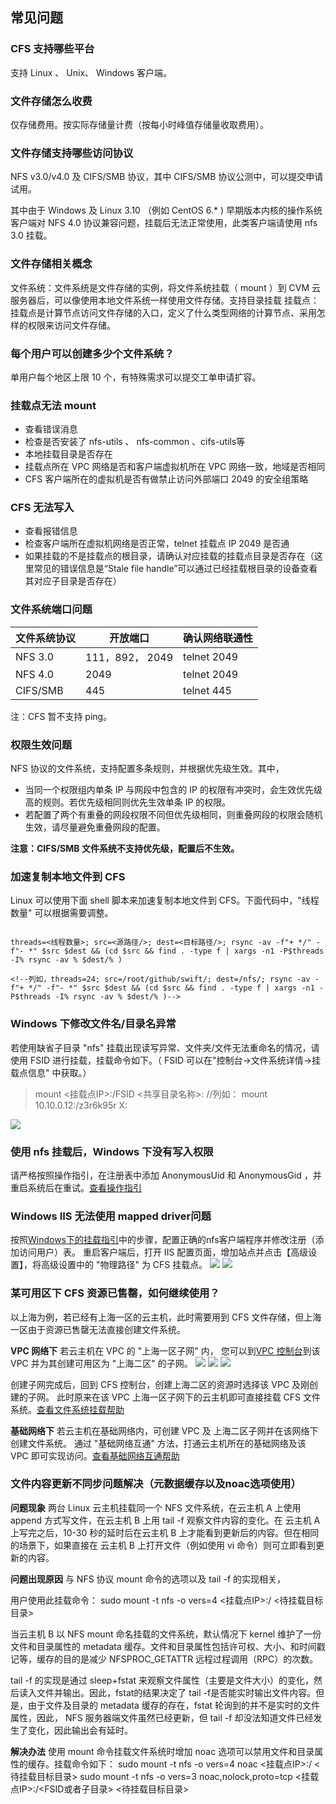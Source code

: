 ## 常见问题
### CFS 支持哪些平台
支持 Linux 、 Unix、 Windows 客户端。

### 文件存储怎么收费
仅存储费用。按实际存储量计费（按每小时峰值存储量收取费用）。

### 文件存储支持哪些访问协议
NFS v3.0/v4.0 及 CIFS/SMB 协议，其中 CIFS/SMB 协议公测中，可以提交申请试用。

其中由于 Windows 及 Linux 3.10 （例如 CentOS 6.* ) 早期版本内核的操作系统客户端对 NFS 4.0 协议兼容问题，挂载后无法正常使用，此类客户端请使用 nfs 3.0 挂载。

### 文件存储相关概念
文件系统：文件系统是文件存储的实例，将文件系统挂载（ mount ）到 CVM 云服务器后，可以像使用本地文件系统一样使用文件存储。支持目录挂载
挂载点：挂载点是计算节点访问文件存储的入口，定义了什么类型网络的计算节点、采用怎样的权限来访问文件存储。

### 每个用户可以创建多少个文件系统？
单用户每个地区上限 10 个，有特殊需求可以提交工单申请扩容。

### 挂载点无法 mount
- 查看错误消息
- 检查是否安装了 nfs-utils 、 nfs-common 、cifs-utils等
- 本地挂载目录是否存在
- 挂载点所在 VPC 网络是否和客户端虚拟机所在 VPC 网络一致，地域是否相同
- CFS 客户端所在的虚拟机是否有做禁止访问外部端口 2049 的安全组策略

### CFS 无法写入
- 查看报错信息
- 检查客户端所在虚拟机网络是否正常，telnet 挂载点 IP 2049 是否通
- 如果挂载的不是挂载点的根目录，请确认对应挂载的挂载点目录是否存在（这里常见的错误信息是“Stale file handle”可以通过已经挂载根目录的设备查看其对应子目录是否存在）

### 文件系统端口问题

文件系统协议 | 开放端口 | 确认网络联通性
------- | ------- | ---------
NFS 3.0 | 111，892， 2049 |  telnet 2049
NFS 4.0 | 2049 |  telnet 2049
CIFS/SMB | 445 |  telnet 445 

注：CFS 暂不支持 ping。

### 权限生效问题
NFS 协议的文件系统，支持配置多条规则，并根据优先级生效。其中，

- 当同一个权限组内单条 IP 与网段中包含的 IP 的权限有冲突时，会生效优先级高的规则。若优先级相同则优先生效单条 IP 的权限。
- 若配置了两个有重叠的网段权限不同但优先级相同，则重叠网段的权限会随机生效，请尽量避免重叠网段的配置。 

**注意：CIFS/SMB 文件系统不支持优先级，配置后不生效。**

### 加速复制本地文件到 CFS
Linux 可以使用下面 shell 脚本来加速复制本地文件到 CFS。下面代码中，"线程数量" 可以根据需要调整。

```

threads=<线程数量>; src=<源路径/>; dest=<目标路径/>; rsync -av -f"+ */" -f"- *" $src $dest && (cd $src && find . -type f | xargs -n1 -P$threads -I% rsync -av % $dest/% )

<!--列如，threads=24; src=/root/github/swift/; dest=/nfs/; rsync -av -f"+ */" -f"- *" $src $dest && (cd $src && find . -type f | xargs -n1 -P$threads -I% rsync -av % $dest/% )-->

```

### Windows 下修改文件名/目录名异常
若使用缺省子目录 "nfs" 挂载出现读写异常、文件夹/文件无法重命名的情况，请使用 FSID 进行挂载，挂载命令如下。（ FSID 可以在"控制台->文件系统详情->挂载点信息" 中获取。）
> mount <挂载点IP>:/FSID <共享目录名称>:
> //列如： mount 10.10.0.12:/z3r6k95r X:

![](https://mc.qcloudimg.com/static/img/a3eec1aa1a88b3a79aae4da6461b8be0/image.png)


### 使用 nfs 挂载后，Windows 下没有写入权限
请严格按照操作指引，在注册表中添加 AnonymousUid 和 AnonymousGid ，并重启系统后在重试。[查看操作指引](https://cloud.tencent.com/document/product/582/9133#.E5.9C.A8-windows-.E4.B8.8A.E4.BD.BF.E7.94.A8.E6.96.87.E4.BB.B6.E7.B3.BB.E7.BB.9F
)

### Windows IIS 无法使用 mapped driver问题
按照[Windows下的挂载指引](https://cloud.tencent.com/document/product/582/9133#.E5.9C.A8-windows-.E4.B8.8A.E4.BD.BF.E7.94.A8.E6.96.87.E4.BB.B6.E7.B3.BB.E7.BB.9F)中的步骤，配置正确的nfs客户端程序并修改注册（添加访问用户）表。
重启客户端后，打开 IIS 配置页面，增加站点并点击【高级设置】，将高级设置中的 "物理路径" 为 CFS 挂载点。
![](https://mc.qcloudimg.com/static/img/bdd15aa1ca694653b5595442cbc38737/IIS.png)
![](https://mc.qcloudimg.com/static/img/754bc7c54efd1a6b572fff503763854d/image.png)

### 某可用区下 CFS 资源已售罄，如何继续使用？
以上海为例，若已经有上海一区的云主机，此时需要用到 CFS 文件存储，但上海一区由于资源已售罄无法直接创建文件系统。

**VPC 网络下**
若云主机在 VPC 的 "上海一区子网" 内， 您可以到[VPC 控制台](https://console.cloud.tencent.com/vpc)到该 VPC  并为其创建可用区为 "上海二区" 的子网。
![](https://mc.qcloudimg.com/static/img/bb555e27b45c153e6ec4246f703e64de/image.png)
![](https://mc.qcloudimg.com/static/img/945a86eb6dabc9ae6364487dcbd71509/image.png)
![](https://mc.qcloudimg.com/static/img/0cab5743795cb970ca1755ac68a217c0/image.png)

创建子网完成后，回到 CFS 控制台，创建上海二区的资源时选择该 VPC 及刚创建的子网。 此时原来在该 VPC 上海一区子网下的云主机即可直接挂载 CFS 文件系统。[查看文件系统挂载帮助](https://cloud.tencent.com/document/product/582/11523)


**基础网络下** 
若云主机在基础网络内，可创建 VPC 及 上海二区子网并在该网络下创建文件系统。 通过 "基础网络互通" 方法，打通云主机所在的基础网络及该 VPC 即可实现访问。[查看基础网络互通帮助](https://cloud.tencent.com/document/product/215/5002)

### 文件内容更新不同步问题解决（元数据缓存以及noac选项使用）

**问题现象**
两台 Linux 云主机挂载同一个 NFS 文件系统，在云主机 A 上使用 append 方式写文件，在云主机 B 上用 tail -f 观察文件内容的变化。在 云主机 A 上写完之后，10-30 秒的延时后在云主机 B  上才能看到更新后的内容。但在相同的场景下，如果直接在 云主机 B 上打开文件（例如使用 vi 命令）则可立即看到更新的内容。

**问题出现原因**
与 NFS 协议 mount 命令的选项以及 tail -f 的实现相关，

用户使用此挂载命令： sudo mount -t nfs -o vers=4 <挂载点IP>:/ <待挂载目标目录>  
 
当云主机 B 以 NFS mount 命名挂载的文件系统，默认情况下 kernel 维护了一份文件和目录属性的 metadata 缓存。文件和目录属性包括许可权、大小、和时间戳记等，缓存的目的是减少 NFSPROC_GETATTR 远程过程调用（RPC）的次数。

tail -f 的实现是通过 sleep+fstat 来观察文件属性（主要是文件大小）的变化，然后读入文件并输出。因此，fstat的结果决定了 tail -f是否能实时输出文件内容。但是，由于文件及目录的 metadata 缓存的存在，fstat 轮询到的并不是实时的文件属性，因此， NFS 服务器端文件虽然已经更新，但 tail -f 却没法知道文件已经发生了变化，因此输出会有延时。

**解决办法**
使用 mount 命令挂载文件系统时增加 noac 选项可以禁用文件和目录属性的缓存。挂载命令如下：
sudo mount -t nfs -o vers=4 noac <挂载点IP>:/ <待挂载目标目录>
sudo mount -t nfs -o vers=3 noac,nolock,proto=tcp <挂载点IP>:/<FSID或者子目录> <待挂载目标目录>



